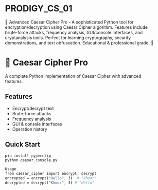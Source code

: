 # PRODIGY_CS_01
🔐 Advanced Caesar Cipher Pro - A sophisticated Python tool for encryption/decryption using Caesar Cipher algorithm. Features include brute-force attacks, frequency analysis, GUI/console interfaces, and cryptanalysis tools. Perfect for learning cryptography, security demonstrations, and text obfuscation. Educational &amp; professional grade. 🚀
# 🔐 Caesar Cipher Pro

A complete Python implementation of Caesar Cipher with advanced features.

## Features
- Encrypt/decrypt text
- Brute-force attacks
- Frequency analysis  
- GUI & console interfaces
- Operation history

## Quick Start
```bash
pip install pyperclip
python caesar_console.py

Usage
from caesar_cipher import encrypt, decrypt
encrypted = encrypt("Hello", 3)  # "Khoor"
decrypted = decrypt("Khoor", 3) # "Hello"

